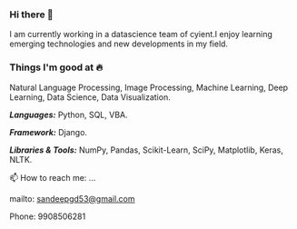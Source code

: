 ### Hi there 👋


I am currently working in a datascience team of cyient.I enjoy learning emerging technologies and new developments in my field.

### Things I'm good at 🔥

Natural Language Processing, Image Processing, Machine Learning, Deep Learning, Data Science, Data Visualization.

***Languages:*** Python, SQL, VBA.

***Framework:*** Django.

***Libraries & Tools:*** NumPy, Pandas, Scikit-Learn, SciPy, Matplotlib, Keras, NLTK.


📫 How to reach me: ...

mailto: sandeepgd53@gmail.com

Phone: 9908506281
